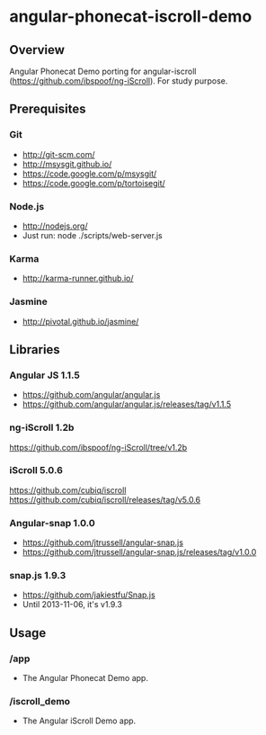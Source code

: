 # angular-phonecat-iscroll-demo


## Overview
Angular Phonecat Demo porting for angular-iscroll (https://github.com/ibspoof/ng-iScroll). For study purpose.


## Prerequisites

### Git
- http://git-scm.com/
- http://msysgit.github.io/
- https://code.google.com/p/msysgit/
- https://code.google.com/p/tortoisegit/

### Node.js
- http://nodejs.org/
- Just run: node ./scripts/web-server.js

### Karma
- http://karma-runner.github.io/

### Jasmine
- http://pivotal.github.io/jasmine/


## Libraries

### Angular JS 1.1.5
- https://github.com/angular/angular.js
- https://github.com/angular/angular.js/releases/tag/v1.1.5

### ng-iScroll  1.2b
https://github.com/ibspoof/ng-iScroll/tree/v1.2b

### iScroll 5.0.6
https://github.com/cubiq/iscroll
https://github.com/cubiq/iscroll/releases/tag/v5.0.6

### Angular-snap 1.0.0
- https://github.com/jtrussell/angular-snap.js
- https://github.com/jtrussell/angular-snap.js/releases/tag/v1.0.0

### snap.js 1.9.3
- https://github.com/jakiestfu/Snap.js
- Until 2013-11-06, it's v1.9.3




## Usage

### /app
- The Angular Phonecat Demo app.

### /iscroll_demo
- The Angular iScroll Demo app.
